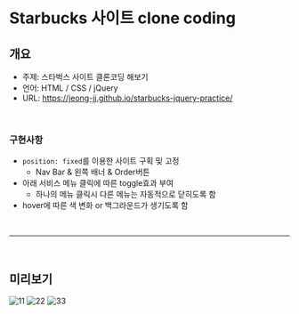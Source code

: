 # Starbucks 사이트 clone coding

## 개요

- 주제: 스타벅스 사이트 클론코딩 해보기
- 언어: HTML / CSS / jQuery
- URL: https://jeong-jj.github.io/starbucks-jquery-practice/

<br/>

### 구현사항

- `position: fixed`를 이용한 사이트 구획 및 고정
  - Nav Bar & 왼쪽 배너 & Order버튼
- 아래 서비스 메뉴 클릭에 따른 toggle효과 부여
  - 하나의 메뉴 클릭시 다른 메뉴는 자동적으로 닫히도록 함
- hover에 따른 색 변화 or 백그라운드가 생기도록 함

<br/>

---

<br/>

## 미리보기

![11](https://user-images.githubusercontent.com/96231175/220866859-bbe7dd75-5d04-46bf-ab44-2285ac30c862.jpg)
![22](https://user-images.githubusercontent.com/96231175/220866868-740010bb-b072-4f10-b421-0b7f2f653a05.jpg)
![33](https://user-images.githubusercontent.com/96231175/220867250-24be12b0-95df-4792-b885-0b8b6b9a60b5.jpg)
